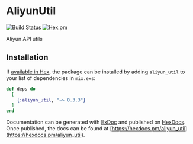 # AliyunUtil

[![Build Status](https://travis-ci.org/ug0/aliyun_util.svg?branch=master)](https://travis-ci.org/ug0/aliyun_util)
[![Hex.pm](https://img.shields.io/hexpm/v/aliyun_util.svg)](https://hex.pm/packages/aliyun_util)


Aliyun API utils

## Installation

If [available in Hex](https://hex.pm/docs/publish), the package can be installed
by adding `aliyun_util` to your list of dependencies in `mix.exs`:

```elixir
def deps do
  [
    {:aliyun_util, "~> 0.3.3"}
  ]
end
```

Documentation can be generated with [ExDoc](https://github.com/elixir-lang/ex_doc)
and published on [HexDocs](https://hexdocs.pm). Once published, the docs can
be found at [https://hexdocs.pm/aliyun_util](https://hexdocs.pm/aliyun_util).

